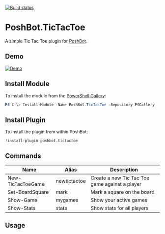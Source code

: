 
[![Build status][appveyor-badge]][appveyor-build]

# PoshBot.TicTacToe

A simple Tic Tac Toe plugin for [PoshBot](https://github.com/poshbotio/PoshBot).

## Demo

[![Demo](https://img.youtube.com/vi/v-0QuBOkr_M/0.jpg)](https://youtu.be/v-0QuBOkr_M)

## Install Module

To install the module from the [PowerShell Gallery](https://www.powershellgallery.com/):

```powershell
PS C:\> Install-Module -Name PoshBot.TicTacToe -Repository PSGallery
```

## Install Plugin

To install the plugin from within PoshBot:

```
!install-plugin poshbot.tictactoe
```

## Commands

| Name | Alias | Description |
|------|-------| ------------|
New-TicTacToeGame | newtictactoe | Create a new Tic Tac Toe game against a player
Set-BoardSquare | mark | Mark a square on the board
Show-Game | mygames | Show your active games
Show-Stats | stats | Show stats for all players

## Usage

[appveyor-badge]: https://ci.appveyor.com/api/projects/status/aqtia3gkf8p9xktc?svg=true
[appveyor-build]: https://ci.appveyor.com/project/devblackops/poshbot-tictactoe

